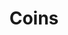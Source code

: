 ---
title: Coins
longTitle: 'Coins'
tags:
- gccommon
relatedTerm:
- "[[Currency Numismatics]]"
use:
- "[[Commemorative coins Collector coins]]"
---